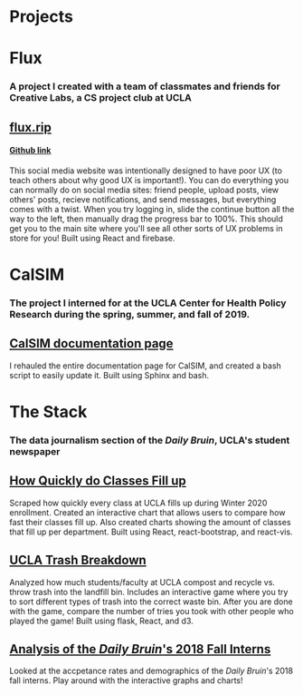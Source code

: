 # Projects

# Flux

### A project I created with a team of classmates and friends for Creative Labs, a CS project club at UCLA

## [flux.rip](https://flux.rip)

#### [Github link](https://github.com/UCLA-Creative-Labs/flux/wiki)

This social media website was intentionally designed to have poor UX (to teach others about why good UX is important!). You can do everything you can normally do on social media sites: friend people, upload posts, view others' posts, recieve notifications, and send messages, but everything comes with a twist. When you try logging in, slide the continue button all the way to the left, then manually drag the progress bar to 100%. This should get you to the main site where you'll see all other sorts of UX problems in store for you! Built using React and firebase.

# CalSIM

### The project I interned for at the UCLA Center for Health Policy Research during the spring, summer, and fall of 2019.

## [CalSIM documentation page](https://calsim.bitbucket.io)

I rehauled the entire documentation page for CalSIM, and created a bash script to easily update it. Built using Sphinx and bash.

# The Stack

### The data journalism section of the _Daily Bruin_, UCLA's student newspaper

## [How Quickly do Classes Fill up](https://stack.dailybruin.com/2020/02/05/class-fill-ups/)

Scraped how quickly every class at UCLA fills up during Winter 2020 enrollment. Created an interactive chart that allows users to compare how fast their classes fill up. Also created charts showing the amount of classes that fill up per department. Built using React, react-bootstrap, and react-vis.

## [UCLA Trash Breakdown](https://stack.dailybruin.com/2019/06/07/waste-audits/)

Analyzed how much students/faculty at UCLA compost and recycle vs. throw trash into the landfill bin. Includes an interactive game where you try to sort different types of trash into the correct waste bin. After you are done with the game, compare the number of tries you took with other people who played the game! Built using flask, React, and d3.

## [Analysis of the _Daily Bruin_'s 2018 Fall Interns](https://stack.dailybruin.com/2018/12/10/2018db-recruitment/)

Looked at the accpetance rates and demographics of the _Daily Bruin_'s 2018 fall interns. Play around with the interactive graphs and charts!
